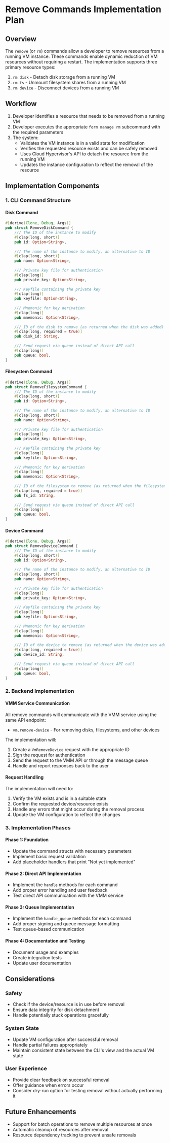 # Remove Commands Implementation Plan

## Overview

The `remove` (or `rm`) commands allow a developer to remove resources from a running VM instance. These commands enable dynamic reduction of VM resources without requiring a restart. The implementation supports three primary resource types:

1. `rm disk` - Detach disk storage from a running VM
2. `rm fs` - Unmount filesystem shares from a running VM
3. `rm device` - Disconnect devices from a running VM

## Workflow

1. Developer identifies a resource that needs to be removed from a running VM
2. Developer executes the appropriate `form manage rm` subcommand with the required parameters
3. The system:
   - Validates the VM instance is in a valid state for modification
   - Verifies the requested resource exists and can be safely removed
   - Uses Cloud Hypervisor's API to detach the resource from the running VM
   - Updates the instance configuration to reflect the removal of the resource

## Implementation Components

### 1. CLI Command Structure

#### Disk Command

```rust
#[derive(Clone, Debug, Args)]
pub struct RemoveDiskCommand {
    /// The ID of the instance to modify
    #[clap(long, short)]
    pub id: Option<String>,
    
    /// The name of the instance to modify, an alternative to ID
    #[clap(long, short)]
    pub name: Option<String>,
    
    /// Private key file for authentication
    #[clap(long)]
    pub private_key: Option<String>,
    
    /// Keyfile containing the private key
    #[clap(long)]
    pub keyfile: Option<String>,
    
    /// Mnemonic for key derivation
    #[clap(long)]
    pub mnemonic: Option<String>,
    
    /// ID of the disk to remove (as returned when the disk was added)
    #[clap(long, required = true)]
    pub disk_id: String,
    
    /// Send request via queue instead of direct API call
    #[clap(long)]
    pub queue: bool,
}
```

#### Filesystem Command

```rust
#[derive(Clone, Debug, Args)]
pub struct RemoveFilesystemCommand {
    /// The ID of the instance to modify
    #[clap(long, short)]
    pub id: Option<String>,
    
    /// The name of the instance to modify, an alternative to ID
    #[clap(long, short)]
    pub name: Option<String>,
    
    /// Private key file for authentication
    #[clap(long)]
    pub private_key: Option<String>,
    
    /// Keyfile containing the private key
    #[clap(long)]
    pub keyfile: Option<String>,
    
    /// Mnemonic for key derivation
    #[clap(long)]
    pub mnemonic: Option<String>,
    
    /// ID of the filesystem to remove (as returned when the filesystem was added)
    #[clap(long, required = true)]
    pub fs_id: String,
    
    /// Send request via queue instead of direct API call
    #[clap(long)]
    pub queue: bool,
}
```

#### Device Command

```rust
#[derive(Clone, Debug, Args)]
pub struct RemoveDeviceCommand {
    /// The ID of the instance to modify
    #[clap(long, short)]
    pub id: Option<String>,
    
    /// The name of the instance to modify, an alternative to ID
    #[clap(long, short)]
    pub name: Option<String>,
    
    /// Private key file for authentication
    #[clap(long)]
    pub private_key: Option<String>,
    
    /// Keyfile containing the private key
    #[clap(long)]
    pub keyfile: Option<String>,
    
    /// Mnemonic for key derivation
    #[clap(long)]
    pub mnemonic: Option<String>,
    
    /// ID of the device to remove (as returned when the device was added)
    #[clap(long, required = true)]
    pub device_id: String,
    
    /// Send request via queue instead of direct API call
    #[clap(long)]
    pub queue: bool,
}
```

### 2. Backend Implementation

#### VMM Service Communication

All remove commands will communicate with the VMM service using the same API endpoint:

- `vm.remove-device` - For removing disks, filesystems, and other devices

The implementation will:
1. Create a `VmRemoveDevice` request with the appropriate ID
2. Sign the request for authentication
3. Send the request to the VMM API or through the message queue
4. Handle and report responses back to the user

#### Request Handling

The implementation will need to:
1. Verify the VM exists and is in a suitable state
2. Confirm the requested device/resource exists
3. Handle any errors that might occur during the removal process
4. Update the VM configuration to reflect the changes

### 3. Implementation Phases

#### Phase 1: Foundation
- Update the command structs with necessary parameters
- Implement basic request validation
- Add placeholder handlers that print "Not yet implemented"

#### Phase 2: Direct API Implementation
- Implement the `handle` methods for each command
- Add proper error handling and user feedback
- Test direct API communication with the VMM service

#### Phase 3: Queue Implementation
- Implement the `handle_queue` methods for each command
- Add proper signing and queue message formatting
- Test queue-based communication

#### Phase 4: Documentation and Testing
- Document usage and examples
- Create integration tests
- Update user documentation

## Considerations

### Safety
- Check if the device/resource is in use before removal
- Ensure data integrity for disk detachment
- Handle potentially stuck operations gracefully

### System State
- Update VM configuration after successful removal
- Handle partial failures appropriately
- Maintain consistent state between the CLI's view and the actual VM state

### User Experience
- Provide clear feedback on successful removal
- Offer guidance when errors occur
- Consider dry-run option for testing removal without actually performing it

## Future Enhancements
- Support for batch operations to remove multiple resources at once
- Automatic cleanup of resources after removal
- Resource dependency tracking to prevent unsafe removals 